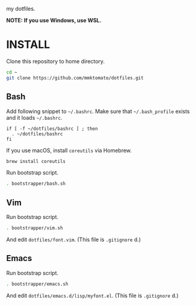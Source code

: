 my dotfiles.

**NOTE: If you use Windows, use WSL.**

# INSTALL

Clone this repository to home directory.

```bash
cd ~
git clone https://github.com/mmktomato/dotfiles.git
```

## Bash

Add following snippet to `~/.bashrc`. Make sure that `~/.bash_profile` exists and it loads `~/.bashrc`.

```bash:~/.bashrc
if [ -f ~/dotfiles/bashrc ] ; then
  . ~/dotfiles/bashrc
fi
```

If you use macOS, install `coreutils` via Homebrew.

```bash
brew install coreutils
```

Run bootstrap script.

```bash
. bootstrapper/bash.sh
```

## Vim

Run bootstrap script.

```bash
. bootstrapper/vim.sh
```

And edit `dotfiles/font.vim`. (This file is `.gitignore` d.)

## Emacs

Run bootstrap script.

```bash
. bootstrapper/emacs.sh
```

And edit `dotfiles/emacs.d/lisp/myfont.el`. (This file is `.gitignore` d.)
